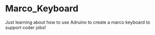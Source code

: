 # Marco_Keyboard
Just learning about how to use Adruino to create a marco keyboard to support coder jobs!
